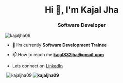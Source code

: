 <h1 align="center">Hi 👋, I'm Kajal Jha</h1>
<h3 align="center">Software Developer</h3>
<p align="left"> <img src="https://komarev.com/ghpvc/?username=kajaljha09&label=Profile%20views&color=0e75b6&style=flat" alt="kajaljha09" /> </p>

- 🌱 I’m currently **Software Development Trainee**

- 📫 How to reach me **kajal832jha@gmail.com**
-  Lets connect on [LinkedIn](https://www.linkedin.com/in/kajal-jha-105262194/)




&nbsp;<img style="display:inline" src="https://github-readme-stats.vercel.app/api?username=kajaljha09&show_icons=true&locale=en" alt="kajaljha09" /><b>
<img style="display:inline" src="https://github-readme-streak-stats.herokuapp.com/?user=kajaljha09&" alt="kajaljha09" />


